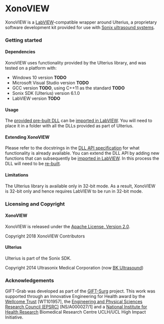 # XonoVIEW

XonoVIEW is a [LabVIEW][labview]-compatible wrapper around Ulterius, a proprietary software development kit provided
for use with [Sonix ultrasound systems][sonix].

[labview]: https://www.ni.com/labview
[sonix]: https://www.bkmedical.com/


### Getting started

#### Dependencies

XonoVIEW uses functionality provided by the Ulterius library, and was tested on a platform with:

- Windows 10 version **TODO**
- Microsoft Visual Studio version **TODO**
- GCC version **TODO**, using C++11 as the standard **TODO**
- Sonix SDK (Ulterius) version 6.1.0
- LabVIEW version **TODO**

#### Usage

The [provided pre-built DLL][xonoview-dll] can be [imported in LabVIEW][labview-howto].
You will need to place it in a folder with all the DLLs provided as part of Ulterius.

[xonoview-dll]: ./lib/xonoview.dll
[labview-howto]: ./doc/labview.md

#### Extending XonoVIEW

Please refer to the docstrings in the [DLL API specification][xonoview-api] for what functionality is already
available.
You can extend the DLL API by adding new functions that can subsequently be
[imported in LabVIEW][labview-howto].
In this process the DLL will need to be [re-built][xonoview-howto].

[xonoview-api]: ./api/dll.h
[xonoview-howto]: ./doc/build.md

#### Limitations

The Ulterius library is available only in 32-bit mode.
As a result, XonoVIEW is 32-bit only and hence requires LabVIEW to be run in 32-bit mode.


### Licensing and Copyright

#### XonoVIEW

XonoVIEW is released under the [Apache License, Version 2.0][license].

Copyright 2018 XonoVIEW Contributors

[license]: ./LICENSE

#### Ulterius

Ulterius is part of the Sonix SDK.

Copyright 2014 Ultrasonix Medical Corporation (now [BK Ultrasound][sonix])


### Acknowledgements

GIFT-Grab was developed as part of the [GIFT-Surg][gift-surg] project.
This work was supported through an Innovative Engineering for Health award by the [Wellcome Trust][wt] [WT101957], the
[Engineering and Physical Sciences Research Council (EPSRC)][epsrc] [NS/A000027/1] and a [National Institute for Health
Research][nihr] Biomedical Research Centre UCLH/UCL High Impact Initiative.

[gift-surg]: http://www.gift-surg.ac.uk
[wt]: https://wellcome.ac.uk/
[epsrc]: https://epsrc.ukri.org/
[nihr]: https://www.nihr.ac.uk/
